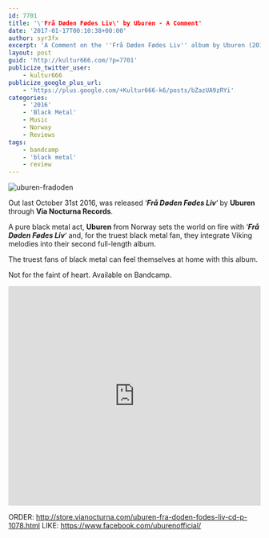 ```yaml
---
id: 7701
title: '\'Frå Døden Fødes Liv\' by Uburen - A Comment'
date: '2017-01-17T00:10:38+00:00'
author: syr3fx
excerpt: 'A Comment on the ''Frå Døden Fødes Liv'' album by Uburen (2016).'
layout: post
guid: 'http://kultur666.com/?p=7701'
publicize_twitter_user:
    - kultur666
publicize_google_plus_url:
    - 'https://plus.google.com/+Kultur666-k6/posts/bZazUA9zRYi'
categories:
    - '2016'
    - 'Black Metal'
    - Music
    - Norway
    - Reviews
tags:
    - bandcamp
    - 'black metal'
    - review
---
```


![uburen-fradoden](http://localhost:8080/wp-content/uploads/2017/01/uburen-fradoden.jpg?w=680)

Out last October 31st 2016, was released ‘***Frå Døden Fødes Liv***‘ by **Uburen** through **Via Nocturna Records**.

A pure black metal act, **Uburen** from Norway sets the world on fire with ‘***Frå Døden Fødes Liv***‘ and, for the truest black metal fan, they integrate Viking melodies into their second full-length album.

The truest fans of black metal can feel themselves at home with this album.

Not for the faint of heart. Available on Bandcamp.

<iframe style="border: 0; width: 100%; height: 439px;" src="https://bandcamp.com/EmbeddedPlayer/album=646776602/size=large/bgcol=333333/linkcol=e99708/tracklist=false/transparent=true/" seamless></iframe>

ORDER: <http://store.vianocturna.com/uburen-fra-doden-fodes-liv-cd-p-1078.html>
LIKE: <https://www.facebook.com/uburenofficial/>